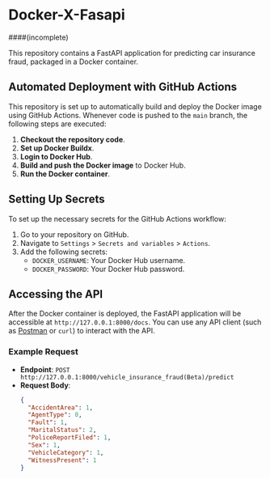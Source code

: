 # Docker-X-Fasapi 
####(incomplete)

This repository contains a FastAPI application for predicting car insurance fraud, packaged in a Docker container.

## Automated Deployment with GitHub Actions

This repository is set up to automatically build and deploy the Docker image using GitHub Actions. Whenever code is pushed to the `main` branch, the following steps are executed:

1. **Checkout the repository code**.
2. **Set up Docker Buildx**.
3. **Login to Docker Hub**.
4. **Build and push the Docker image** to Docker Hub.
5. **Run the Docker container**.

## Setting Up Secrets

To set up the necessary secrets for the GitHub Actions workflow:

1. Go to your repository on GitHub.
2. Navigate to `Settings` > `Secrets and variables` > `Actions`.
3. Add the following secrets:
   - `DOCKER_USERNAME`: Your Docker Hub username.
   - `DOCKER_PASSWORD`: Your Docker Hub password.

## Accessing the API

After the Docker container is deployed, the FastAPI application will be accessible at `http://127.0.0.1:8000/docs`. You can use any API client (such as [Postman](https://www.postman.com/) or `curl`) to interact with the API.

### Example Request

- **Endpoint**: `POST http://127.0.0.1:8000/vehicle_insurance_fraud(Beta)/predict`
- **Request Body**:
  ```json
  {
    "AccidentArea": 1,
    "AgentType": 0,
    "Fault": 1,
    "MaritalStatus": 2,
    "PoliceReportFiled": 1,
    "Sex": 1,
    "VehicleCategory": 1,
    "WitnessPresent": 1
  }
